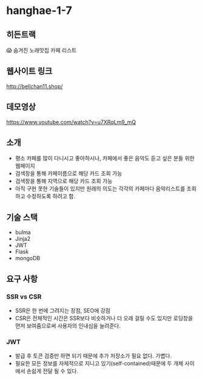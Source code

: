 # hanghae-1-7

## 히든트랙
😱 숨겨진 노래맛집 카페 리스트

## 웹사이트 링크
http://bellchan11.shop/

## 데모영상
https://www.youtube.com/watch?v=u7XRqLm9_mQ

## 소개
- 평소 카페를 많이 다니시고 좋아하시나, 카페에서 좋은 음악도 듣고 싶은 분들 위한 웹페이지
- 검색창을 통해 카페이름으로 해당 카드 조회 가능
- 검색창을 통해 지역으로 해당 카드 조회 가능
- 아직 구현 못한 기술들이 있지만 원래의 의도는 각각의 카페마다 음악리스트를 조회하고 수정하도록 하려고 함.

## 기술 스택
- bulma
- Jinja2
- JWT
- Flask
- mongoDB

## 요구 사항

### SSR vs CSR
- SSR은 한 번에 그려지는 장점, SEO에 강점
- CSR은 전체적인 시간은 SSR보다 비슷하거나 더 오래 걸릴 수도 있지만 로딩창을 먼저 보여줌으로써 사용자의 인내심을 늘려준다.

### JWT
- 발급 후 토큰 검증만 하면 되기 때문에 추가 저장소가 필요 없다. 가볍다.
- 필요한 모든 정보를 자체적으로 지니고 있기(self-contained)때문에 두 개체 사이에서 손쉽게 전달 될 수 있다.
